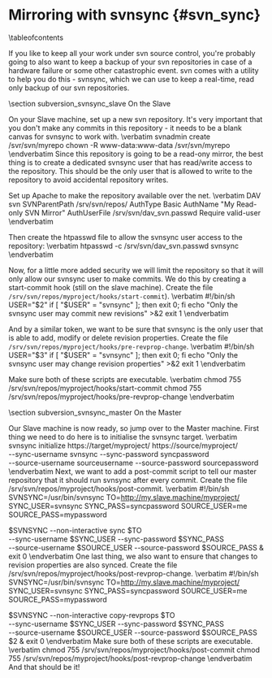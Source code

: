 Mirroring with svnsync    {#svn_sync}
======================

\tableofcontents

If you like to keep all your work under svn source control, you're probably going to also want to keep a backup of your svn repositories in case of a hardware failure or some other catastrophic event. svn comes with a utility to help you do this - svnsync, which we can use to keep a real-time, read only backup of our svn repositories.

\section subversion_svnsync_slave On the Slave

On your Slave machine, set up a new svn repository. It's very important that you don't make any commits in this repository - it needs to be a blank canvas for svnsync to work with.
\verbatim
svnadmin create /svr/svn/myrepo
chown -R www-data:www-data /svr/svn/myrepo
\endverbatim
Since this repository is going to be a read-ony mirror, the best thing is to create a dedicated svnsync user that has read/write access to the repository. This should be the only user that is allowed to write to the repository to avoid accidental repository writes.

Set up Apache to make the repository available over the net.
\verbatim
<Location>
  DAV svn
  SVNParentPath /srv/svn/repos/
  AuthType Basic
  AuthName "My Read-only SVN Mirror"
  AuthUserFile /srv/svn/dav_svn.passwd
  Require valid-user
</Location>
\endverbatim

Then create the htpasswd file to allow the svnsync user access to the repository:
\verbatim
htpasswd -c /srv/svn/dav_svn.passwd svnsync
\endverbatim

Now, for a little more added security we will limit the repository so that it will only allow our svnsync user to make commits. We do this by creating a start-commit hook (still on the slave machine). Create the file `/srv/svn/repos/myproject/hooks/start-commit`).
\verbatim
#!/bin/sh
USER="$2"
if [ "$USER" = "svnsync" ];
  then exit 0;
fi
echo "Only the svnsync user may commit new revisions" >&2 exit 1
\endverbatim

And by a similar token, we want to be sure that svnsync is the only user that is able to add, modify or delete revision properties. Create the file `/srv/svn/repos/myproject/hooks/pre-revprop-change`.
\verbatim
#!/bin/sh
USER="$3"
if [ "$USER" = "svnsync" ];
  then exit 0;
fi
echo "Only the svnsync user may change revision properties" >&2 exit 1
\endverbatim

Make sure both of these scripts are executable.
\verbatim
chmod 755 /srv/svn/repos/myproject/hooks/start-commit
chmod 755 /srv/svn/repos/myproject/hooks/pre-revprop-change
\endverbatim

\section subversion_svnsync_master On the Master

Our Slave machine is now ready, so jump over to the Master machine. First thing we need to do here is to initialise the svnsync target.
\verbatim
svnsync initialize https://target/myproject/ https://source/myproject/ \
--sync-username svnsync --sync-password syncpassword \
--source-username sourceusername --source-password sourcepassword
\endverbatim
Next, we want to add a post-commit script to tell our master repository that it should run svnsync after every commit. Create the file /srv/svn/repos/myproject/hooks/post-commit.
\verbatim
#!/bin/sh
SVNSYNC=/usr/bin/svnsync
TO=http://my.slave.machine/myproject/
SYNC_USER=svnsync
SYNC_PASS=syncpassword
SOURCE_USER=me
SOURCE_PASS=mypassword
 
$SVNSYNC --non-interactive sync $TO \
--sync-username $SYNC_USER --sync-password $SYNC_PASS \
--source-username $SOURCE_USER --source-password $SOURCE_PASS &  exit 0
\endverbatim
One last thing, we also want to ensure that changes to revision properties are also synced. Create the file /srv/svn/repos/myproject/hooks/post-revprop-change.
\verbatim
#!/bin/sh
SVNSYNC=/usr/bin/svnsync
TO=http://my.slave.machine/myproject/
SYNC_USER=svnsync
SYNC_PASS=syncpassword
SOURCE_USER=me
SOURCE_PASS=mypassword

$SVNSYNC --non-interactive copy-revprops $TO \
--sync-username $SYNC_USER --sync-password $SYNC_PASS \
--source-username $SOURCE_USER --source-password $SOURCE_PASS $2 & exit 0
\endverbatim
Make sure both of these scripts are executable.
\verbatim
chmod 755 /srv/svn/repos/myproject/hooks/post-commit
chmod 755 /srv/svn/repos/myproject/hooks/post-revprop-change
\endverbatim
And that should be it!